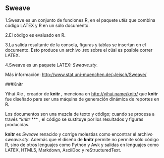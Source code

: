 ## Sweave

1.Sweave es un conjunto de funciones R, en el paquete *utils* que combina 
código LATEX y R en un sólo documento.

2.El código es evaluado en R.

3.La salida resultante de la consola, figuras y tablas se insertan en el
documento. Esto produce un archivo *.tex* sobre el cúal es posible correr LATEX.

4.Sweave es un paquete LATEX:  *Sweave.sty*.

Más información: http://www.stat.uni-muenchen.de/~leisch/Sweave/


###Knitr

Yihui Xie , creador de **knitr** , menciona en http://yihui.name/knitr/
que **knitr** fue diseñado para ser una máquina de generación dinámica
de reportes en R.

Los  documentos son una mezcla de texto y código; cuando se procesa
a través **knitr* *** , el código se sustituye por los resultados y  figuras
producidas.

**knitr** es *Sweave* renacido y corrige molestias  como encontrar el archivo
*sweave.sty*. Además que el diseño de **knitr** permite no permite sólo 
código R, sino de otros lenguajes como Python y Awk y salidas en
lenguajes como LATEX, HTML5, Markdown, AsciiDoc y reStructuredText.

